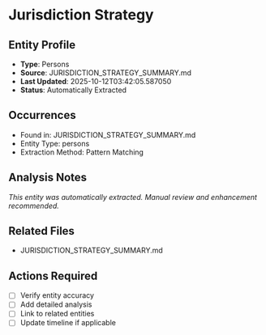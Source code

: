 # Jurisdiction Strategy

## Entity Profile
- **Type**: Persons
- **Source**: JURISDICTION_STRATEGY_SUMMARY.md
- **Last Updated**: 2025-10-12T03:42:05.587050
- **Status**: Automatically Extracted

## Occurrences
- Found in: JURISDICTION_STRATEGY_SUMMARY.md
- Entity Type: persons
- Extraction Method: Pattern Matching

## Analysis Notes
*This entity was automatically extracted. Manual review and enhancement recommended.*

## Related Files
- JURISDICTION_STRATEGY_SUMMARY.md

## Actions Required
- [ ] Verify entity accuracy
- [ ] Add detailed analysis
- [ ] Link to related entities
- [ ] Update timeline if applicable
